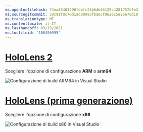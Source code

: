 ```yaml
---
ms.openlocfilehash: 74ea48401290fdefc23b6db46125c4281757dfe3
ms.sourcegitcommit: 59c91f8c70d1ad30995fba6cf862615e25e78d10
ms.translationtype: MT
ms.contentlocale: it-IT
ms.lasthandoff: 03/19/2021
ms.locfileid: "100496095"
---
```

# <a name="hololens-2"></a>[HoloLens 2](#tab/hl2)

Scegliere l'opzione di configurazione **ARM** o **arm64**

![Configurazione di build ARM64 in Visual Studio](../images/arm64setting.png)

# <a name="hololens-1st-gen"></a>[HoloLens (prima generazione)](#tab/hl)

Scegliere l'opzione di configurazione **x86**

![Configurazione di build x86 in Visual Studio](../images/x86setting.png)
